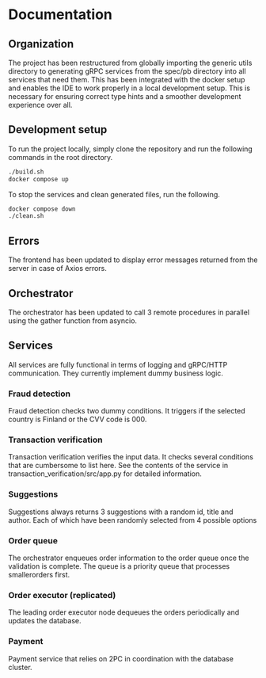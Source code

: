 # Documentation

## Organization

The project has been restructured from globally importing the generic utils directory to generating gRPC services from the spec/pb directory into all services that need them. This has been integrated with the docker setup and enables the IDE to work properly in a local development setup. This is necessary for ensuring correct type hints and a smoother development experience over all.

## Development setup

To run the project locally, simply clone the repository and run the following commands in the root directory.
```bash
./build.sh
docker compose up
```
To stop the services and clean generated files, run the following.
```bash
docker compose down
./clean.sh
```
## Errors

The frontend has been updated to display error messages returned from the server in case of Axios errors.

## Orchestrator

The orchestrator has been updated to call 3 remote procedures in parallel using the gather function from asyncio.

## Services

All services are fully functional in terms of logging and gRPC/HTTP communication. They currently implement dummy business logic.

### Fraud detection

Fraud detection checks two dummy conditions. It triggers if the selected country is Finland or the CVV code is 000.

### Transaction verification

Transaction verification verifies the input data. It checks several conditions that are cumbersome to list here. See the contents of the service in transaction_verification/src/app.py for detailed information.

### Suggestions

Suggestions always returns 3 suggestions with a random id, title and author. Each of which have been randomly selected from 4 possible options

### Order queue

The orchestrator enqueues order information to the order queue once the validation is complete. The queue is a priority queue that processes smallerorders first.

### Order executor (replicated)

The leading order executor node dequeues the orders periodically and updates the database.

### Payment

Payment service that relies on 2PC in coordination with the database cluster.


